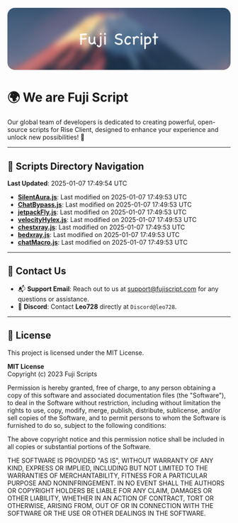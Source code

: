 ![Banner](.github/b.webp)

# 🌍 **We are Fuji Script**

Our global team of developers is dedicated to creating powerful, open-source scripts for Rise Client, designed to enhance your experience and unlock new possibilities! 🌟

---
<!-- SCRIPTS_NAVIGATION_START -->
## 📂 **Scripts Directory Navigation**

**Last Updated**: 2025-01-07 17:49:54 UTC

- **[SilentAura.js](scripts/SilentAura.js)**: Last modified on 2025-01-07 17:49:53 UTC
- **[ChatBypass.js](scripts/ChatBypass.js)**: Last modified on 2025-01-07 17:49:53 UTC
- **[jetpackFly.js](scripts/jetpackFly.js)**: Last modified on 2025-01-07 17:49:53 UTC
- **[velocityHylex.js](scripts/velocityHylex.js)**: Last modified on 2025-01-07 17:49:53 UTC
- **[chestxray.js](scripts/chestxray.js)**: Last modified on 2025-01-07 17:49:53 UTC
- **[bedxray.js](scripts/bedxray.js)**: Last modified on 2025-01-07 17:49:53 UTC
- **[chatMacro.js](scripts/chatMacro.js)**: Last modified on 2025-01-07 17:49:53 UTC

<!-- SCRIPTS_NAVIGATION_END -->

---

## 💬 **Contact Us**  
- 📬 **Support Email**: Reach out to us at [support@fujiscript.com](mailto:support@fujiscript.com) for any questions or assistance.  
- 💬 **Discord**: Contact **Leo728** directly at `Discord@leo728`.

---

## 📜 **License**

This project is licensed under the MIT License.  

**MIT License**  
Copyright (c) 2023 Fuji Scripts  

Permission is hereby granted, free of charge, to any person obtaining a copy of this software and associated documentation files (the "Software"), to deal in the Software without restriction, including without limitation the rights to use, copy, modify, merge, publish, distribute, sublicense, and/or sell copies of the Software, and to permit persons to whom the Software is furnished to do so, subject to the following conditions:  

The above copyright notice and this permission notice shall be included in all copies or substantial portions of the Software.  

THE SOFTWARE IS PROVIDED "AS IS", WITHOUT WARRANTY OF ANY KIND, EXPRESS OR IMPLIED, INCLUDING BUT NOT LIMITED TO THE WARRANTIES OF MERCHANTABILITY, FITNESS FOR A PARTICULAR PURPOSE AND NONINFRINGEMENT. IN NO EVENT SHALL THE AUTHORS OR COPYRIGHT HOLDERS BE LIABLE FOR ANY CLAIM, DAMAGES OR OTHER LIABILITY, WHETHER IN AN ACTION OF CONTRACT, TORT OR OTHERWISE, ARISING FROM, OUT OF OR IN CONNECTION WITH THE SOFTWARE OR THE USE OR OTHER DEALINGS IN THE SOFTWARE.  
